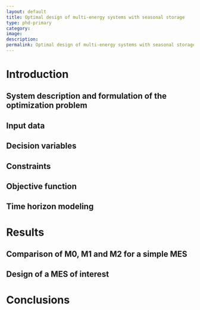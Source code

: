 ```yaml
---
layout: default
title: Optimal design of multi-energy systems with seasonal storage
type: phd-primary
category:
image:
description:
permalink: Optimal design of multi-energy systems with seasonal storage.html
---
```


# Introduction



## System description and formulation of the optimization problem

## Input data
## Decision variables
## Constraints
## Objective function
## Time horizon modeling


# Results

## Comparison of M0, M1 and M2 for a simple MES
## Design of a MES of interest


# Conclusions